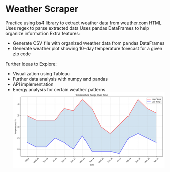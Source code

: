 # Weather Scraper
Practice using bs4 library to extract weather data from weather.com HTML
Uses regex to parse extracted data 
Uses pandas DataFrames to help organize information
Extra features: 
- Generate CSV file with organized weather data from pandas DataFrames
- Generate weather plot showing 10-day temperature forecast for a given zip code

Further Ideas to Explore: 
- Visualization using Tableau
- Further data analysis with numpy and pandas
- API implementation
- Energy analysis for certain weather patterns
![Alt text](sampleweatherplot.png?raw=true "Sample Temperature")
